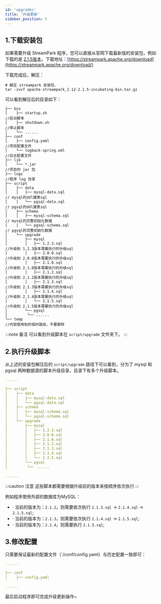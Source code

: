 ```yaml
---
id: 'upgrades'  
title: '升级更新'  
sidebar_position: 5
---
```

## 1.下载安装包
如果需要升级 StreamPark 程序，您可以直接从官网下载最新版的安装包，例如下载的是 <u><font color='blue'>[2.1.5版本](https://www.apache.org/dyn/closer.lua/incubator/streampark/2.1.5/apache-streampark_2.12-2.1.5-incubating-bin.tar.gz?action=download)</font></u>，下载地址：<u><font color='blue'>[https://streampark.apache.org/download](https://streampark.apache.org/download/)</font></u>

下载完成后，解压：
```shell
# 解压 streampark 安装包.
tar -zxvf apache-streampark_2.12-2.1.5-incubating-bin.tar.gz
```
可以看到解压后的目录如下：
```textmate
├── bin
│    ├── startup.sh 							                        //启动脚本
│    ├── shutdown.sh 						                            //停止脚本
│    └── ......
├── conf
│    ├── config.yaml 						                            //项目配置文件
│    └── logback-spring.xml 				                            //日志配置文件
├── lib
│    └── *.jar 								                            //项目的 jar 包
├── logs 									                            //程序 log 目录
├── script
│    ├── data
│    │   ├── mysql-data.sql 					                        // mysql的ddl建表sql
│    │   └── pgsql-data.sql 					                        // pgsql的ddl建表sql
│    ├── schema
│    │   ├── mysql-schema.sql 				                            // mysql的完整初始化数据
│    │   └── pgsql-schema.sql 				                            // pgsql的完整初始化数据
│    └── upgrade
│        ├── mysql
│        │   ├── 1.2.3.sql 					                            //升级到 1.2.3版本需要执行的升级sql    
│        │   ├── 2.0.0.sql 					                            //升级到 2.0.0版本需要执行的升级sql 
│        │   ├── 2.1.0.sql                                              //升级到 2.1.0版本需要执行的升级sql 
│        │   ├── 2.1.2.sql                                              //升级到 2.1.2版本需要执行的升级sql
│        │   ├── 2.1.3.sql                                              //升级到 2.1.3版本需要执行的升级sql
│        │   ├── 2.1.4.sql                                              //升级到 2.1.4版本需要执行的升级sql
│        │   └── 2.1.5.sql                                              //升级到 2.1.5版本需要执行的升级sql
│        └── pgsql
│         └── ......
└── temp 									                            //内部使用到的临时路径，不要删除
```
:::note 备注
可以看到升级脚本在 `script/upgrade` 文件夹下。
:::

## 2.执行升级脚本
从上述的安装包解压后的 `script/upgrade` 路径下可以看到，分为了 mysql 和 pgsql 两种数据源的脚本升级目录，目录下有多个升级脚本。
```yaml
......

├── script
│    ├── data
│    │   ├── mysql-data.sql 					                        // mysql的ddl建表sql
│    │   └── pgsql-data.sql 					                        // pgsql的ddl建表sql
│    ├── schema
│    │   ├── mysql-schema.sql 				                            // mysql的完整初始化数据
│    │   └── pgsql-schema.sql 				                            // pgsql的完整初始化数据
│    └── upgrade
│        ├── mysql
│        │   ├── 1.2.3.sql 					                            //升级到 1.2.3版本需要执行的升级sql    
│        │   ├── 2.0.0.sql 					                            //升级到 2.0.0版本需要执行的升级sql 
│        │   ├── 2.1.0.sql                                              //升级到 2.1.0版本需要执行的升级sql 
│        │   ├── 2.1.2.sql                                              //升级到 2.1.2版本需要执行的升级sql
│        │   ├── 2.1.3.sql                                              //升级到 2.1.3版本需要执行的升级sql
│        │   ├── 2.1.4.sql                                              //升级到 2.1.4版本需要执行的升级sql
│        │   └── 2.1.5.sql                                              //升级到 2.1.5版本需要执行的升级sql
│        └── pgsql
│         └── ......

......
```
:::caution 注意
这些脚本都需要根据升级前的版本来按顺序依次执行
:::

例如程序使用外部的数据库为MySQL：
-  · 当前的版本为：`2.1.2`，则需要依次执行 `2.1.3.sql` → `2.1.4.sql` → `2.1.5.sql`;
-  · 当前的版本为：`2.1.3`，则需要依次执行 `2.1.4.sql` → `2.1.5.sql`;
-  · 当前的版本为：`2.1.4`，则需要执行 `2.1.5.sql`;

## 3.修改配置
只需要保证最新的配置文件（`/conf/config.yaml）与历史配置一致即可：
```yaml
......

├── conf
│    ├── config.yaml 						                            //项目配置文件

......
```

最后启动程序即可完成升级更新操作~
